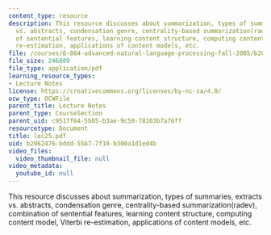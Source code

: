 ```yaml
---
content_type: resource
description: This resource discusses about summarization, types of summaries, extracts
  vs. abstracts, condensation genre, centrality-based summarization(radev), combination
  of sentential features, learning content structure, computing content model, Viterbi
  re-estimation, applications of content models, etc.
file: /courses/6-864-advanced-natural-language-processing-fall-2005/b2062476bddd55b77f10b300a1d1ed4b_lec25.pdf
file_size: 246809
file_type: application/pdf
learning_resource_types:
- Lecture Notes
license: https://creativecommons.org/licenses/by-nc-sa/4.0/
ocw_type: OCWFile
parent_title: Lecture Notes
parent_type: CourseSection
parent_uid: c9517f64-5b05-b3ae-9c50-78103b7a76ff
resourcetype: Document
title: lec25.pdf
uid: b2062476-bddd-55b7-7f10-b300a1d1ed4b
video_files:
  video_thumbnail_file: null
video_metadata:
  youtube_id: null
---
```

This resource discusses about summarization, types of summaries, extracts vs. abstracts, condensation genre, centrality-based summarization(radev), combination of sentential features, learning content structure, computing content model, Viterbi re-estimation, applications of content models, etc.